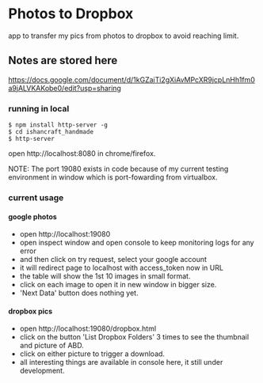 # Photos to Dropbox
app to transfer my pics from photos to dropbox to avoid reaching limit.


## Notes are stored here
 https://docs.google.com/document/d/1kGZajTi2gXiAvMPcXR9jcpLnHh1fm0a9jALVKAKobe0/edit?usp=sharing

### running in local
```
$ npm install http-server -g
$ cd ishancraft_handmade
$ http-server
```
  
open http://localhost:8080 in chrome/firefox.  

NOTE: The port 19080 exists in code because of my current testing environment in window which is port-fowarding from virtualbox.


### current usage
#### google photos
  - open http://localhost:19080
  - open inspect window and open console to keep monitoring logs for any error
  - and then click on try request, select your google account
  - it will redirect page to localhost with access_token now in URL
  - the table will show the 1st 10 images in small format.
  - click on each image to open it in new window in bigger size.
  - 'Next Data' button does nothing yet.
#### dropbox pics
  - open http://localhost:19080/dropbox.html
  - click on the button 'List Dropbox Folders' 3 times to see the thumbnail and picture of ABD.
  - click on either picture to trigger a download.
  - all interesting things are available in console here, it still under development.